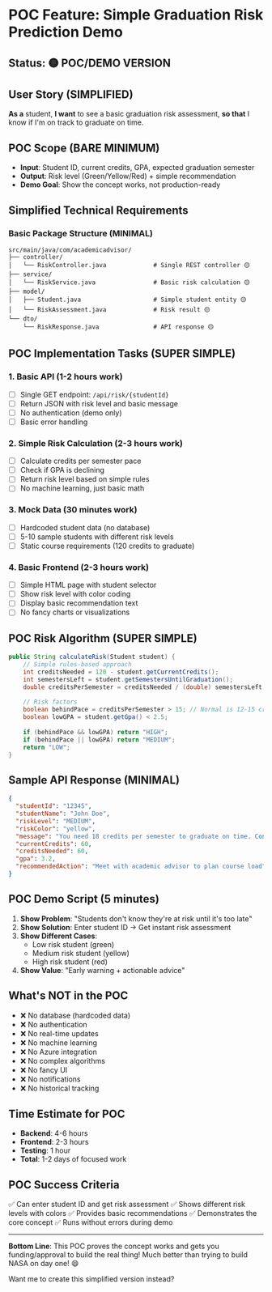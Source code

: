 # POC Feature: Simple Graduation Risk Prediction Demo

## Status: 🟡 POC/DEMO VERSION

## User Story (SIMPLIFIED)
**As a** student,
**I want** to see a basic graduation risk assessment,
**so that** I know if I'm on track to graduate on time.

## POC Scope (BARE MINIMUM)
- **Input**: Student ID, current credits, GPA, expected graduation semester
- **Output**: Risk level (Green/Yellow/Red) + simple recommendation
- **Demo Goal**: Show the concept works, not production-ready

## Simplified Technical Requirements

### Basic Package Structure (MINIMAL)
```
src/main/java/com/academicadvisor/
├── controller/
│   └── RiskController.java             # Single REST controller 🟡
├── service/
│   └── RiskService.java                # Basic risk calculation 🟡
├── model/
│   ├── Student.java                    # Simple student entity 🟡
│   └── RiskAssessment.java             # Risk result 🟡
└── dto/
    └── RiskResponse.java               # API response 🟡
```

## POC Implementation Tasks (SUPER SIMPLE)

### 1. Basic API (1-2 hours work)
- [ ] Single GET endpoint: `/api/risk/{studentId}`
- [ ] Return JSON with risk level and basic message
- [ ] No authentication (demo only)
- [ ] Basic error handling

### 2. Simple Risk Calculation (2-3 hours work)
- [ ] Calculate credits per semester pace
- [ ] Check if GPA is declining
- [ ] Return risk level based on simple rules
- [ ] No machine learning, just basic math

### 3. Mock Data (30 minutes work)
- [ ] Hardcoded student data (no database)
- [ ] 5-10 sample students with different risk levels
- [ ] Static course requirements (120 credits to graduate)

### 4. Basic Frontend (2-3 hours work)
- [ ] Simple HTML page with student selector
- [ ] Show risk level with color coding
- [ ] Display basic recommendation text
- [ ] No fancy charts or visualizations

## POC Risk Algorithm (SUPER SIMPLE)
```java
public String calculateRisk(Student student) {
    // Simple rules-based approach
    int creditsNeeded = 120 - student.getCurrentCredits();
    int semestersLeft = student.getSemestersUntilGraduation();
    double creditsPerSemester = creditsNeeded / (double) semestersLeft;
    
    // Risk factors
    boolean behindPace = creditsPerSemester > 15; // Normal is 12-15 credits
    boolean lowGPA = student.getGpa() < 2.5;
    
    if (behindPace && lowGPA) return "HIGH";
    if (behindPace || lowGPA) return "MEDIUM";
    return "LOW";
}
```

## Sample API Response (MINIMAL)
```json
{
  "studentId": "12345",
  "studentName": "John Doe",
  "riskLevel": "MEDIUM",
  "riskColor": "yellow",
  "message": "You need 18 credits per semester to graduate on time. Consider summer courses.",
  "currentCredits": 60,
  "creditsNeeded": 60,
  "gpa": 3.2,
  "recommendedAction": "Meet with academic advisor to plan course load"
}
```

## POC Demo Script (5 minutes)
1. **Show Problem**: "Students don't know they're at risk until it's too late"
2. **Show Solution**: Enter student ID → Get instant risk assessment
3. **Show Different Cases**: 
   - Low risk student (green)
   - Medium risk student (yellow) 
   - High risk student (red)
4. **Show Value**: "Early warning + actionable advice"

## What's NOT in the POC
- ❌ No database (hardcoded data)
- ❌ No authentication
- ❌ No real-time updates
- ❌ No machine learning
- ❌ No Azure integration
- ❌ No complex algorithms
- ❌ No fancy UI
- ❌ No notifications
- ❌ No historical tracking

## Time Estimate for POC
- **Backend**: 4-6 hours
- **Frontend**: 2-3 hours  
- **Testing**: 1 hour
- **Total**: 1-2 days of focused work

## POC Success Criteria
✅ Can enter student ID and get risk assessment
✅ Shows different risk levels with colors
✅ Provides basic recommendations
✅ Demonstrates the core concept
✅ Runs without errors during demo

---

**Bottom Line**: This POC proves the concept works and gets you funding/approval to build the real thing! Much better than trying to build NASA on day one! 😄

Want me to create this simplified version instead?
